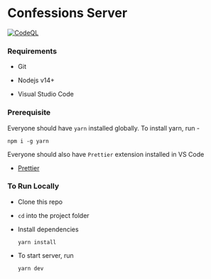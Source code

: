 # Confessions Server

[![CodeQL](https://github.com/DivideE-ConqueR/confessions-server/actions/workflows/codeql.yml/badge.svg)](https://github.com/DivideE-ConqueR/confessions-server/actions/workflows/codeql.yml)

### Requirements

- Git

- Nodejs v14+

- Visual Studio Code


### Prerequisite

Everyone should have `yarn` installed globally.
To install yarn, run -
```
npm i -g yarn
```

Everyone should also have `Prettier` extension installed in VS Code
- [Prettier](https://marketplace.visualstudio.com/items?itemName=esbenp.prettier-vscode)


### To Run Locally

- Clone this repo

- `cd` into the project folder

- Install dependencies
  ```
  yarn install
  ```

- To start server, run
  ```
  yarn dev
  ```
